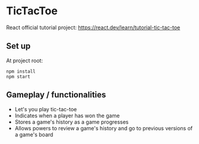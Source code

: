 # TicTacToe
React official tutorial project: https://react.dev/learn/tutorial-tic-tac-toe

## Set up
At project root: 
```
npm install
npm start
```

## Gameplay / functionalities
- Let's you play tic-tac-toe
- Indicates when a player has won the game
- Stores a game's history as a game progresses
- Allows powers to review a game's history and go to previous versions of a game's board
